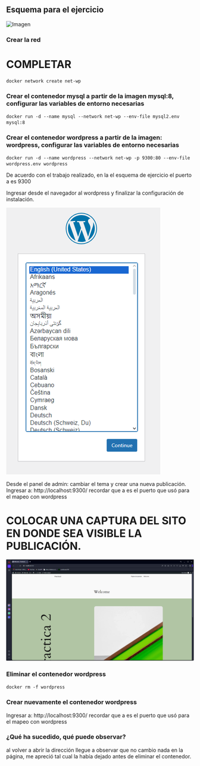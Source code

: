 ## Esquema para el ejercicio
![Imagen](img/esquema-ejercicio5.PNG)

### Crear la red
# COMPLETAR
```
docker network create net-wp
```
### Crear el contenedor mysql a partir de la imagen mysql:8, configurar las variables de entorno necesarias
```
docker run -d --name mysql --network net-wp --env-file mysql2.env mysql:8
```

### Crear el contenedor wordpress a partir de la imagen: wordpress, configurar las variables de entorno necesarias
```
docker run -d --name wordpress --network net-wp -p 9300:80 --env-file wordpress.env wordpress
```

De acuerdo con el trabajo realizado, en la el esquema de ejercicio el puerto a es 9300

Ingresar desde el navegador al wordpress y finalizar la configuración de instalación.

![ImagenWordpress](img/configuracionWordpress.png)

Desde el panel de admin: cambiar el tema y crear una nueva publicación.
Ingresar a: http://localhost:9300/ 
recordar que a es el puerto que usó para el mapeo con wordpress
# COLOCAR UNA CAPTURA DEL SITO EN DONDE SEA VISIBLE LA PUBLICACIÓN.
![ImagenWordpress](img/paginaWordpress.png)
### Eliminar el contenedor wordpress

```
docker rm -f wordpress
```

### Crear nuevamente el contenedor wordpress

Ingresar a: http://localhost:9300/ 
recordar que a es el puerto que usó para el mapeo con wordpress

### ¿Qué ha sucedido, qué puede observar?
al volver a abrir la dirección llegue a observar que no cambio nada en la página, me apreció tal cual la había dejado antes de eliminar el contenedor.





